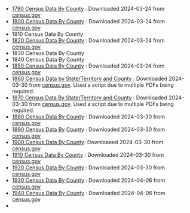 * [1790 Census Data By County](1790/1790-number-of-persons.pdf) : Downloaded 2024-03-24 from [census.gov](https://www2.census.gov/library/publications/decennial/1790/number-of-persons.pdf)
* [1800 Census Data By County](1800/1800-numbers.pdf) : Downloaded 2024-03-24 from [census.gov](https://www2.census.gov/library/publications/decennial/1800/1800-returns.pdf)
* 1810 Census Data By County
* [1820 Census Data By County](1820/1820a-02.pdf) : Downloaded 2024-03-24 from [census.gov](https://www2.census.gov/library/publications/decennial/1820/1820a.zip)
* 1830 Census Data By County
* 1840 Census Data By County
* [1850 Census Data By County](1850/1850a-14.pdf) : Downloaded 2024-03-24 from [census.gov](https://www2.census.gov/library/publications/decennial/1850/1850a/1850a-14.pdf)
* [1860 Census Data by State/Territory and County](1860/retrieve.sh) : Downloaded 2024-03-30 from [census.gov](https://www.census.gov/library/publications/1864/dec/1860a.html). Used a script due to multiple PDFs being required.
* [1870 Census Data By State/Territory and County](1870/retrieve.sh) : Downloaded 2024-03-30 from [census.gov](https://www.census.gov/library/publications/1872/dec/1870a.html). Used a script due to multiple PDFs being required.
* [1880 Census Data By County](1880/1880_v1-08.pdf) : Downloaded 2024-03-30 from [census.gov](https://www.census.gov/library/publications/1883/dec/vol-01-population.html)
* [1890 Census Data By County](1890/1890a_v1-06.pdf) : Downloaded 2024-03-30 from [census.gov](https://www.census.gov/library/publications/1895/dec/volume-1.html)
* [1900 Census Data By County](1900/volume-1-p2.pdf): Downloaeed 2024-03-30 from [census.gov](https://www.census.gov/library/publications/1901/dec/vol-01-population.html)
* [1910 Census Data By County](1910/volume-1-p3.pdf) : Downloaded 2024-03-30 from [census.gov](https://www.census.gov/library/publications/1913/dec/vol-1-population.html)
* [1920 Census Data By County](1920/retrieve.sh) : Downloaded 2024-03-30 from [census.gov](https://www.census.gov/library/publications/1921/dec/vol-01-population.html)
* [1930 Census Data By County](1930/retrieve.sh) : Downloaded 2024-04-06 from [census.gov](https://www.census.gov/programs-surveys/decennial-census/decade/decennial-publications.1930.html)
* [1940 Census Data By County](1940/retrieve.sh) : Downloaded 2024-04-06 from [census.gov](https://www.census.gov/library/publications/1942/dec/population-vol-1.html)
* 